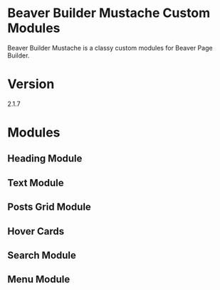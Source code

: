 # Beaver Builder Mustache Custom Modules
Beaver Builder Mustache is a classy custom modules for Beaver Page Builder.

# Version
2.1.7

# Modules
## Heading Module
## Text Module
## Posts Grid Module
## Hover Cards
## Search Module
## Menu Module
